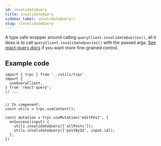 ```yaml
---
id: invalidateQuery
title: invalidateQuery
sidebar_label: invalidateQuery()
slug: /invalidateQuery
---
```



A type safe wrapper around calling `queryClient.invalidateQueries()`, all it does is to call `queryClient.invalidateQueries()` with the passed args. [See react-query docs](https://react-query.tanstack.com/guides/query-invalidation) if you want more fine-grained control.



## Example code

```tsx
import { trpc } from '../utils/trpc'
import {
  useQueryClient,
} from 'react-query';
// ...


// In component:
const utils = trpc.useContext();

const mutation = trpc.useMutation('editPost', {
  onSuccess(input) {
    utils.invalidateQuery(['allPosts']);
    utils.invalidateQuery(['postById', input.id]);
  },
})
```

